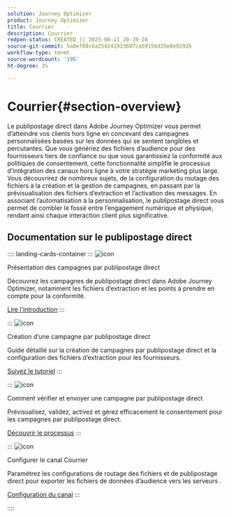 ```yaml
---
solution: Journey Optimizer
product: Journey Optimizer
title: Courrier
description: Courrier
redpen-status: CREATED_||_2025-08-11_20-39-20
source-git-commit: 5a8ef88cba254241933607ca59156d35e0e92926
workflow-type: tm+mt
source-wordcount: '195'
ht-degree: 3%

---
```



# Courrier{#section-overview}

Le publipostage direct dans Adobe Journey Optimizer vous permet d’atteindre vos clients hors ligne en concevant des campagnes personnalisées basées sur les données qui se sentent tangibles et percutantes. Que vous génériez des fichiers d’audience pour des fournisseurs tiers de confiance ou que vous garantissiez la conformité aux politiques de consentement, cette fonctionnalité simplifie le processus d’intégration des canaux hors ligne à votre stratégie marketing plus large. Vous découvrirez de nombreux sujets, de la configuration du routage des fichiers à la création et la gestion de campagnes, en passant par la prévisualisation des fichiers d’extraction et l’activation des messages. En associant l’automatisation à la personnalisation, le publipostage direct vous permet de combler le fossé entre l’engagement numérique et physique, rendant ainsi chaque interaction client plus significative.

## Documentation sur le publipostage direct

:::: landing-cards-container
:::
![icon](https://cdn.experienceleague.adobe.com/icons/book.svg?lang=fr)

Présentation des campagnes par publipostage direct

Découvrez les campagnes de publipostage direct dans Adobe Journey Optimizer, notamment les fichiers d’extraction et les points à prendre en compte pour la conformité.

[Lire l&#39;introduction](../using/direct-mail/get-started-direct-mail.md)
:::

:::
![icon](https://cdn.experienceleague.adobe.com/icons/circle-play.svg?lang=fr)

Création d’une campagne par publipostage direct

Guide détaillé sur la création de campagnes par publipostage direct et la configuration des fichiers d’extraction pour les fournisseurs.

[Suivez le tutoriel](../using/direct-mail/create-direct-mail.md)
:::

:::
![icon](https://cdn.experienceleague.adobe.com/icons/list-check.svg?lang=fr)

Comment vérifier et envoyer une campagne par publipostage direct

Prévisualisez, validez, activez et gérez efficacement le consentement pour les campagnes par publipostage direct.

[Découvrir le processus](../using/direct-mail/test-send-direct-mail.md)
:::

:::
![icon](https://cdn.experienceleague.adobe.com/icons/gear.svg?lang=fr)

Configurer le canal Courrier

Paramétrez les configurations de routage des fichiers et de publipostage direct pour exporter les fichiers de données d’audience vers les serveurs .

[Configuration du canal](../using/direct-mail/direct-mail-configuration.md)
:::

::::
